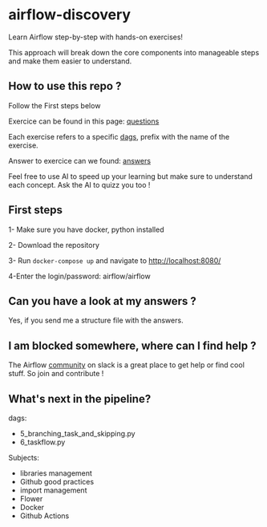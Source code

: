# airflow-discovery
Learn Airflow step-by-step with hands-on exercises! 

This approach will break down the core components into manageable steps and make them easier to understand.

## How to use this repo ?

Follow the First steps below

Exercice can be found in this page: [questions](https://github.com/80auline/airflow-discovery/blob/main/dags/README.md)

Each exercise refers to a specific [dags](https://github.com/80auline/airflow-discovery/tree/main/dags), prefix with the name of the exercise.

Answer to exercice can we found: [answers](https://github.com/80auline/airflow-discovery/blob/main/answers/README.md)

Feel free to use AI to speed up your learning but make sure to understand each concept. Ask the AI to quizz you too !

## First steps

1- Make sure you have docker, python installed

2- Download the repository

3- Run `docker-compose up` and navigate to [http://localhost:8080/](http://localhost:8080/)

4-Enter the login/password: airflow/airflow

## Can you have a look at my answers ?

Yes, if you send me a structure file with the answers.

## I am blocked somewhere, where can I find help ?

The Airflow [community](https://airflow.apache.org/community/) on slack is a great place to get help or find cool stuff. So join and contribute !

## What's next in the pipeline? 

dags:
- 5_branching_task_and_skipping.py
- 6_taskflow.py

Subjects:
- libraries management
- Github good practices
- import management
- Flower
- Docker
- Github Actions